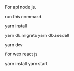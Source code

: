 For api node js.


run this command.

yarn install

yarn db:migrate
yarn db:seedall

yarn dev


For web react js

yarn install
yarn start
